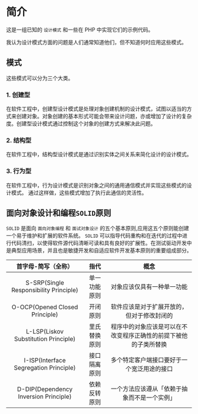 # 简介

这是一组已知的 `设计模式` 和一些在 PHP 中实现它们的示例代码。 

我认为设计模式方面的问题是人们通常知道他们，但不知道何时应用这些模式。

## 模式

这些模式可以分为三个大类。

### 1. 创建型

在软件工程中，创建型设计模式是处理对象创建机制的设计模式，试图以适当的方式来创建对象。对象创建的基本形式可能会带来设计问题，亦或增加了设计的复杂度。创建型设计模式通过控制这个对象的创建方式来解决此问题。

### 2. 结构型

在软件工程中，结构型设计模式是通过识别实体之间关系来简化设计的设计模式。

### 3. 行为型

在软件工程中，行为设计模式是识别对象之间的通用通信模式并实现这些模式的设计模式。 通过这样做，这些模式增加了执行此通信的灵活性。

## 面向对象设计和编程`SOLID`原则

`SOLID` 是面向 `面向对象编程` 和 `面试对象设计` 的五个基本原则,应用这五个原则能创建一个易于维护和扩展的软件系统。 `SOLID`  可以指导代码重构和在迭代的过程中进行代码清扫，以使得软件源代码清晰可读和具有良好的扩展性。在测试驱动开发中是典型应用场景，并且也是敏捷开发和自适应软件开发基本原则的重要组成部分。

| 首字母-简写（全称） | 指代 | 概念 |
| :-: | :-: | :-: |
| S-SRP(Single Responsibility Principle) | 单一功能原则 | 对象应该仅具有一种单一功能 |
| O-OCP(Opened Closed Principle) | 开闭原则 | 软件应该是对于扩展开放的，但对于修改封闭的 |
| L-LSP(Liskov Substitution Principle) | 里氏替换原则 | 程序中的对象应该是可以在不改变程序正确性的前提下被他的子类所替换 |
| I-ISP(Interface Segregation Principle) | 接口隔离原则 | 多个特定客户端接口要好于一个宽泛用途的接口 |
| D-DIP(Dependency Inversion Principle) | 依赖反转原则 | 一个方法应该遵从「依赖于抽象而不是一个实例」 |
